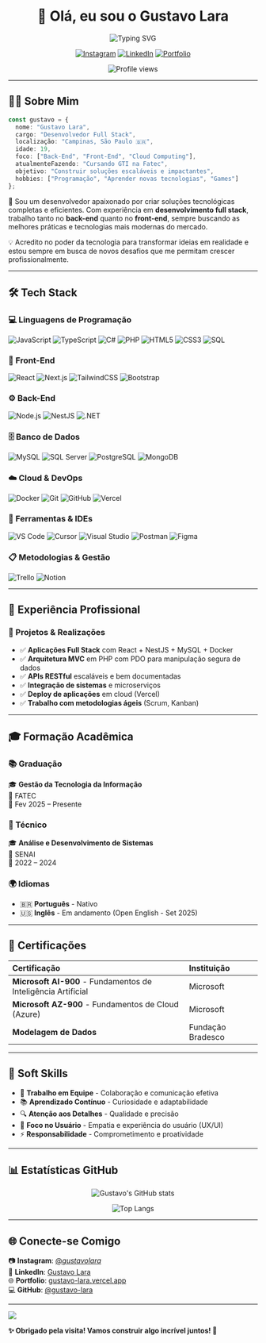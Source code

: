 <div align="center">

# 👋 Olá, eu sou o Gustavo Lara

<img src="https://readme-typing-svg.herokuapp.com?font=Fira+Code&size=32&duration=2800&pause=2000&color=A855F7&center=true&vCenter=true&width=600&lines=Desenvolvedor+Full+Stack;Apaixonado+por+Tecnologia;Sempre+Aprendendo!" alt="Typing SVG" />

[![Instagram](https://img.shields.io/badge/-Instagram-E4405F?style=for-the-badge&logo=instagram&logoColor=white)](https://www.instagram.com/_gustavolara_/)
[![LinkedIn](https://img.shields.io/badge/-LinkedIn-0077B5?style=for-the-badge&logo=linkedin&logoColor=white)](https://www.linkedin.com/in/gustavo-lara-26102006www)
[![Portfolio](https://img.shields.io/badge/-Portfolio-000000?style=for-the-badge&logo=vercel&logoColor=white)](https://gustavo-lara.vercel.app/)

<img src="https://komarev.com/ghpvc/?username=gustavo-lara&color=blueviolet&style=for-the-badge&label=VISITAS+NO+PERFIL" alt="Profile views" />

</div>

---

## 👨‍💻 Sobre Mim

```typescript
const gustavo = {
  nome: "Gustavo Lara",
  cargo: "Desenvolvedor Full Stack",
  localização: "Campinas, São Paulo 🇧🇷",
  idade: 19,
  foco: ["Back-End", "Front-End", "Cloud Computing"],
  atualmenteFazendo: "Cursando GTI na Fatec",
  objetivo: "Construir soluções escaláveis e impactantes",
  hobbies: ["Programação", "Aprender novas tecnologias", "Games"]
};
```

🚀 Sou um desenvolvedor apaixonado por criar soluções tecnológicas completas e eficientes. Com experiência em **desenvolvimento full stack**, trabalho tanto no **back-end** quanto no **front-end**, sempre buscando as melhores práticas e tecnologias mais modernas do mercado.

💡 Acredito no poder da tecnologia para transformar ideias em realidade e estou sempre em busca de novos desafios que me permitam crescer profissionalmente.

---

## 🛠️ Tech Stack

### 💻 Linguagens de Programação

![JavaScript](https://img.shields.io/badge/-JavaScript-F7DF1E?style=for-the-badge&logo=javascript&logoColor=black)
![TypeScript](https://img.shields.io/badge/-TypeScript-3178C6?style=for-the-badge&logo=typescript&logoColor=white)
![C#](https://img.shields.io/badge/-C%23-239120?style=for-the-badge&logo=c-sharp&logoColor=white)
![PHP](https://img.shields.io/badge/-PHP-777BB4?style=for-the-badge&logo=php&logoColor=white)
![HTML5](https://img.shields.io/badge/-HTML5-E34F26?style=for-the-badge&logo=html5&logoColor=white)
![CSS3](https://img.shields.io/badge/-CSS3-1572B6?style=for-the-badge&logo=css3&logoColor=white)
![SQL](https://img.shields.io/badge/-SQL-4479A1?style=for-the-badge&logo=mysql&logoColor=white)

### 🎨 Front-End

![React](https://img.shields.io/badge/-React-61DAFB?style=for-the-badge&logo=react&logoColor=black)
![Next.js](https://img.shields.io/badge/-Next.js-000000?style=for-the-badge&logo=next.js&logoColor=white)
![TailwindCSS](https://img.shields.io/badge/-TailwindCSS-06B6D4?style=for-the-badge&logo=tailwind-css&logoColor=white)
![Bootstrap](https://img.shields.io/badge/-Bootstrap-7952B3?style=for-the-badge&logo=bootstrap&logoColor=white)

### ⚙️ Back-End

![Node.js](https://img.shields.io/badge/-Node.js-339933?style=for-the-badge&logo=node.js&logoColor=white)
![NestJS](https://img.shields.io/badge/-NestJS-E0234E?style=for-the-badge&logo=nestjs&logoColor=white)
![.NET](https://img.shields.io/badge/-.NET-512BD4?style=for-the-badge&logo=.net&logoColor=white)

### 🗄️ Banco de Dados

![MySQL](https://img.shields.io/badge/-MySQL-4479A1?style=for-the-badge&logo=mysql&logoColor=white)
![SQL Server](https://img.shields.io/badge/-SQL_Server-CC2927?style=for-the-badge&logo=microsoft-sql-server&logoColor=white)
![PostgreSQL](https://img.shields.io/badge/-PostgreSQL-336791?style=for-the-badge&logo=postgresql&logoColor=white)
![MongoDB](https://img.shields.io/badge/-MongoDB-47A248?style=for-the-badge&logo=mongodb&logoColor=white)

### ☁️ Cloud & DevOps

![Docker](https://img.shields.io/badge/-Docker-2496ED?style=for-the-badge&logo=docker&logoColor=white)
![Git](https://img.shields.io/badge/-Git-F05032?style=for-the-badge&logo=git&logoColor=white)
![GitHub](https://img.shields.io/badge/-GitHub-181717?style=for-the-badge&logo=github&logoColor=white)
![Vercel](https://img.shields.io/badge/-Vercel-000000?style=for-the-badge&logo=vercel&logoColor=white)

### 🔧 Ferramentas & IDEs

![VS Code](https://img.shields.io/badge/-VS_Code-007ACC?style=for-the-badge&logo=visual-studio-code&logoColor=white)
![Cursor](https://img.shields.io/badge/-Cursor-000000?style=for-the-badge&logo=data:image/svg+xml;base64,PHN2ZyB3aWR0aD0iMjQiIGhlaWdodD0iMjQiIHZpZXdCb3g9IjAgMCAyNCAyNCIgZmlsbD0ibm9uZSIgeG1sbnM9Imh0dHA6Ly93d3cudzMub3JnLzIwMDAvc3ZnIj4KPHBhdGggZD0iTTEyIDJMMiAxMkwxMiAyMkwyMiAxMkwxMiAyWiIgZmlsbD0id2hpdGUiLz4KPC9zdmc+&logoColor=white)
![Visual Studio](https://img.shields.io/badge/-Visual_Studio-5C2D91?style=for-the-badge&logo=visual-studio&logoColor=white)
![Postman](https://img.shields.io/badge/-Postman-FF6C37?style=for-the-badge&logo=postman&logoColor=white)
![Figma](https://img.shields.io/badge/-Figma-F24E1E?style=for-the-badge&logo=figma&logoColor=white)

### 📋 Metodologias & Gestão

![Trello](https://img.shields.io/badge/-Trello-0052CC?style=for-the-badge&logo=trello&logoColor=white)
![Notion](https://img.shields.io/badge/-Notion-000000?style=for-the-badge&logo=notion&logoColor=white)

---

## 💼 Experiência Profissional

### 🚀 Projetos & Realizações

- ✅ **Aplicações Full Stack** com React + NestJS + MySQL + Docker
- ✅ **Arquitetura MVC** em PHP com PDO para manipulação segura de dados
- ✅ **APIs RESTful** escaláveis e bem documentadas
- ✅ **Integração de sistemas** e microserviços
- ✅ **Deploy de aplicações** em cloud (Vercel)
- ✅ **Trabalho com metodologias ágeis** (Scrum, Kanban)

---

## 🎓 Formação Acadêmica

### 📚 Graduação
🎓 **Gestão da Tecnologia da Informação**  
📍 FATEC  
📅 Fev 2025 – Presente

### 🔧 Técnico
🎓 **Análise e Desenvolvimento de Sistemas**  
📍 SENAI  
📅 2022 – 2024

### 🌍 Idiomas
- 🇧🇷 **Português** - Nativo
- 🇺🇸 **Inglês** - Em andamento (Open English - Set 2025)

---

## 📜 Certificações

| Certificação | Instituição |
|:---|:---|
| **Microsoft AI-900** - Fundamentos de Inteligência Artificial | Microsoft |
| **Microsoft AZ-900** - Fundamentos de Cloud (Azure) | Microsoft |
| **Modelagem de Dados** | Fundação Bradesco |

---

## 💪 Soft Skills

- 🤝 **Trabalho em Equipe** - Colaboração e comunicação efetiva
- 📚 **Aprendizado Contínuo** - Curiosidade e adaptabilidade
- 🔍 **Atenção aos Detalhes** - Qualidade e precisão
- 👤 **Foco no Usuário** - Empatia e experiência do usuário (UX/UI)
- ⚡ **Responsabilidade** - Comprometimento e proatividade

---

## 📊 Estatísticas GitHub

<div align="center">

![Gustavo's GitHub stats](https://github-readme-stats.vercel.app/api?username=gustavo-lara&show_icons=true&theme=tokyonight&include_all_commits=true&count_private=true)

![Top Langs](https://github-readme-stats.vercel.app/api/top-langs/?username=gustavo-lara&layout=compact&langs_count=8&theme=tokyonight)

</div>

---

## 🌐 Conecte-se Comigo

📷 **Instagram**: [@_gustavolara_](https://www.instagram.com/_gustavolara_/)  
💼 **LinkedIn**: [Gustavo Lara](https://www.linkedin.com/in/gustavo-lara-2950a32b3/)  
🌐 **Portfolio**: [gustavo-lara.vercel.app](https://gustavo-lara.vercel.app/)  
💻 **GitHub**: [@gustavo-lara](https://github.com/gustavo-lara)

---

<img src="https://capsule-render.vercel.app/api?type=waving&color=gradient&height=100&section=footer"/>

**✨ Obrigado pela visita! Vamos construir algo incrível juntos! 🚀**

</div>
